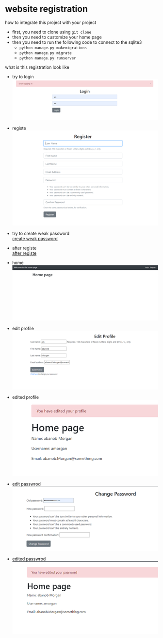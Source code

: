 # website registration
how to integrate this project with your project 
- first, you need to clone using `git clone`
- then you need to customize your home page 
- then you need to run the following code to connect to the sqlite3
    - `python manage.py makemigrations`
    - `python manage.py migrate`
    - `python manage.py runserver`

what is this registration look like 




- try to login
![trying to login without create an account](https://github.com/abanobMorgan/backend/blob/main/Python/registrations/images/Try_to_login_without_account.PNG)

- registe   
![register page to create an account to use for login](https://github.com/abanobMorgan/backend/blob/main/Python/registrations/images/registe_page.PNG)

- try to create weak password   
[create weak password](https://github.com/abanobMorgan/backend/blob/main/Python/registrations/images/trying_to_create_weak_pass.PNG)

- after registe   
[after registe](https://github.com/abanobMorgan/backend/blob/main/Python/registrations/images/registered.PNG)

- home
![home](https://github.com/abanobMorgan/backend/blob/main/Python/registrations/images/home.PNG)

- edit profile   
![edit profile page](https://github.com/abanobMorgan/backend/blob/main/Python/registrations/images/edit_profile.PNG)

- edited profile   
![edited profile page](https://github.com/abanobMorgan/backend/blob/main/Python/registrations/images/edited_profile.PNG)

- edit passwrod     
![edit passwrod page](https://github.com/abanobMorgan/backend/blob/main/Python/registrations/images/change_pass.PNG)


- edited passwrod    
![edited passwrod page](https://github.com/abanobMorgan/backend/blob/main/Python/registrations/images/edited_password.PNG)
